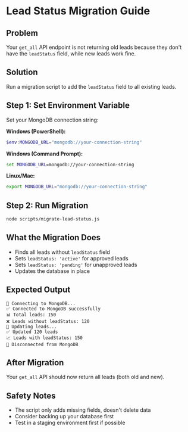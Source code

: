 # Lead Status Migration Guide

## Problem

Your `get_all` API endpoint is not returning old leads because they don't have the `leadStatus` field, while new leads work fine.

## Solution

Run a migration script to add the `leadStatus` field to all existing leads.

## Step 1: Set Environment Variable

Set your MongoDB connection string:

**Windows (PowerShell):**

```powershell
$env:MONGODB_URL="mongodb://your-connection-string"
```

**Windows (Command Prompt):**

```cmd
set MONGODB_URL=mongodb://your-connection-string
```

**Linux/Mac:**

```bash
export MONGODB_URL="mongodb://your-connection-string"
```

## Step 2: Run Migration

```bash
node scripts/migrate-lead-status.js
```

## What the Migration Does

-   Finds all leads without `leadStatus` field
-   Sets `leadStatus: 'active'` for approved leads
-   Sets `leadStatus: 'pending'` for unapproved leads
-   Updates the database in place

## Expected Output

```
🔗 Connecting to MongoDB...
✅ Connected to MongoDB successfully
📊 Total leads: 150
❌ Leads without leadStatus: 120
🔄 Updating leads...
✅ Updated 120 leads
📈 Leads with leadStatus: 150
🔌 Disconnected from MongoDB
```

## After Migration

Your `get_all` API should now return all leads (both old and new).

## Safety Notes

-   The script only adds missing fields, doesn't delete data
-   Consider backing up your database first
-   Test in a staging environment first if possible

